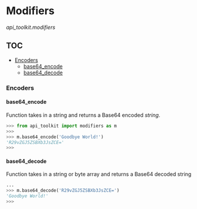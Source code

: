# Modifiers
*api_toolkit.modifiers*

## TOC
 - [Encoders](#encoders)
   - [base64_encode](#base64-encode)
   - [base64_decode](#base64-decode)

### Encoders

#### base64_encode
Function takes in a string and returns a Base64 encoded *string*.

```python
>>> from api_toolkit import modifiers as m
>>> 
>>> m.base64_encode('Goodbye World!')
'R29vZGJ5ZSBXb3JsZCE='
>>> 
```

#### base64_decode
Function takes in a string or byte array and returns a Base64 decoded string

```python
...
>>> m.base64_decode('R29vZGJ5ZSBXb3JsZCE=')
'Goodbye World!'
>>> 
```